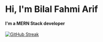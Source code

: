# Hi, I'm Bilal Fahmi Arif
<h4>I'm a MERN Stack developer</h4>

[![GitHub Streak](https://github-readme-streak-stats.herokuapp.com?user=Bilal-Fahmi&theme=tokyonight&exclude_days=Sun)](https://git.io/streak-stats)

